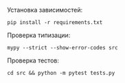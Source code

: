 Установка зависимостей:

`pip install -r requirements.txt`

Проверка типизации:

`mypy --strict --show-error-codes src`

Проверка тестов:

`cd src && python -m pytest tests.py`
